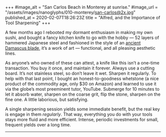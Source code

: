 +++
#image_alt = "San Carlos Beach in Monterey at sunrise."
#image_url = "/assets/images/nanoglyphs/010-monterey/san-carlos@2x.jpg"
published_at = 2020-02-07T18:26:23Z
title = "Alfred, and the Importance of Tool Sharpening"
+++

A few months ago I rebooted my dormant enthusiasm in making my own sushi, and bought a fancy kitchen knife to go with the hobby — 52 layers of hammered Japanese steel and fashioned in the style of an [ancient Damascus blade](https://en.wikipedia.org/wiki/Damascus_steel), it’s a work of art — functional, and all pleasing aesthetic lines.

As anyone’s who owned of these can attest, a knife like this isn’t a one-time transaction. You buy it once, and maintain it forever. Always use a cutting board. It’s not stainless steel, so don’t leave it wet. Sharpen it regularly. To help with that last point, I bought an honest-to-goodness whetstone (a nice product of the commodity age, only $30 on Amazon) and learned to use it via the globe’s most preeminent tutor, YouTube. Submerge for 10 minutes to let it absorb water, sharpen on the coarse grit, flip the stone, sharpen on the fine one. A little laborious, but satisfying.

A single sharpening session yields some immediate benefit, but the real key is engage in them _regularly_. That way, everything you do with your tools stays more fluid and more efficient. Intense, periodic investments for small, frequent yields over a long time.

---

